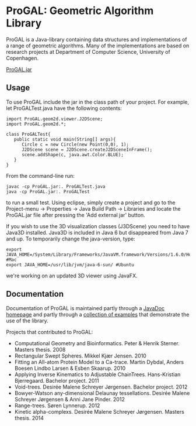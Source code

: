 # ProGAL: Geometric Algorithm Library

ProGAL is a Java-library containing data structures and implementations of a range of geometric algorithms. Many of the implementations are based on research projects at Department of Computer Science, University of Copenhagen.

[ProGAL.jar](ProGAL.jar)

## Usage
To use ProGAL include the jar in the class path of your project. For example, let ProGALTest.java have the following contents:
```
import ProGAL.geom2d.viewer.J2DScene;
import ProGAL.geom2d.*;

class ProGALTest{
   public static void main(String[] args){
      Circle c = new Circle(new Point(0,0), 1);
      J2DScene scene = J2DScene.createJ2DSceneInFrame();
      scene.addShape(c, java.awt.Color.BLUE);
   }
}
```
From the command-line run:
```
javac -cp ProGAL.jar:. ProGALTest.java
java -cp ProGAL.jar:. ProGALTest
```
to run a small test. Using eclipse, simply create a project and go to the Project-menu -> Properties -> Java Build Path -> Libraries and locate the ProGAL.jar file after pressing the 'Add external jar' button. 

If you wish to use the 3D visualization classes (J3DScene) you need to have Java3D installed. Java3D is included in Java 6 but disappeared from Java 7 and up. To temporarily change the java-version, type:
```
export JAVA_HOME=/System/Library/Frameworks/JavaVM.framework/Versions/1.6.0/Home/ #Mac
export JAVA_HOME=/usr/lib/jvm/java-6-sun/ #Ubuntu
```
we're working on an updated 3D viewer using JavaFX.
     
## Documentation

Documentation of ProGAL is maintained partly through a [JavaDoc homepage](link) and partly through a [collection of examples](link) that demonstrate the use of the library.

Projects that contributed to ProGAL:
* Computational Geometry and Bioinformatics. Peter & Henrik Sterner. Masters thesis. 2008
* Rectangular Swept Spheres. Mikkel Kjær Jensen. 2010
* Fitting an All-atom Protein Model to a Ca-trace. Martin Dybdal, Anders Boesen Lindbo Larsen & Esben Skaarup. 2010
* Applying Inverse Kinematics to Adjustable ChainTrees. Hans-Kristian Bjerregaard. Bachelor project. 2011
* Void-trees. Desirée Malene Schreyer Jørgensen. Bachelor project. 2012
* Bowyer-Watson any-dimensional Delaunay tessellations. Desirée Malene Schreyer Jørgensen & Anni Jane Pinder. 2012
* Range-trees. Søren Lynnerup. 2012
* Kinetic alpha-complexs. Desirée Malene Schreyer Jørgensen. Masters thesis. 2014
